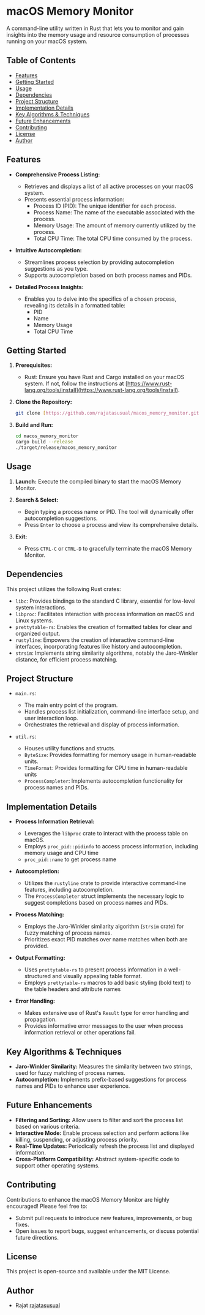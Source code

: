 # macOS Memory Monitor

A command-line utility written in Rust that lets you to monitor and gain insights into the memory usage and resource consumption of processes running on your macOS system.

## Table of Contents

* [Features](#features)
* [Getting Started](#getting-started)
* [Usage](#usage)
* [Dependencies](#dependencies)
* [Project Structure](#project-structure)
* [Implementation Details](#implementation-details)
* [Key Algorithms & Techniques](#key-algorithms-&-techniques)
* [Future Enhancements](#future-enhancements)
* [Contributing](#contributing)
* [License](#license)
* [Author](#author)

## Features

* **Comprehensive Process Listing:**
    * Retrieves and displays a list of all active processes on your macOS system.
    * Presents essential process information:
        * Process ID (PID): The unique identifier for each process.
        * Process Name: The name of the executable associated with the process.
        * Memory Usage: The amount of memory currently utilized by the process.
        * Total CPU Time: The total CPU time consumed by the process.

* **Intuitive Autocompletion:**
    * Streamlines process selection by providing autocompletion suggestions as you type.
    * Supports autocompletion based on both process names and PIDs.

* **Detailed Process Insights:**
    * Enables you to delve into the specifics of a chosen process, revealing its details in a formatted table:
        * PID
        * Name
        * Memory Usage
        * Total CPU Time

## Getting Started

1. **Prerequisites:**
    * Rust: Ensure you have Rust and Cargo installed on your macOS system. If not, follow the instructions at [https://www.rust-lang.org/tools/install](https://www.rust-lang.org/tools/install).

2. **Clone the Repository:**
    ```bash
    git clone [https://github.com/rajatasusual/macos_memory_monitor.git](https://github.com/rajatasusual/macos_memory_monitor.git)
    ```

3. **Build and Run:**
    ```bash
    cd macos_memory_monitor
    cargo build --release 
    ./target/release/macos_memory_monitor
    ```

## Usage

1. **Launch:** Execute the compiled binary to start the macOS Memory Monitor.

2. **Search & Select:**
    * Begin typing a process name or PID. The tool will dynamically offer autocompletion suggestions.
    * Press `Enter` to choose a process and view its comprehensive details.

3. **Exit:**
    * Press `CTRL-C` or `CTRL-D` to gracefully terminate the macOS Memory Monitor.

## Dependencies

This project utilizes the following Rust crates:

* `libc`: Provides bindings to the standard C library, essential for low-level system interactions.
* `libproc`: Facilitates interaction with process information on macOS and Linux systems.
* `prettytable-rs`: Enables the creation of formatted tables for clear and organized output.
* `rustyline`: Empowers the creation of interactive command-line interfaces, incorporating features like history and autocompletion.
* `strsim`: Implements string similarity algorithms, notably the Jaro-Winkler distance, for efficient process matching.

## Project Structure

* `main.rs`:
    * The main entry point of the program.
    * Handles process list initialization, command-line interface setup, and user interaction loop.
    * Orchestrates the retrieval and display of process information.

* `util.rs`:
    * Houses utility functions and structs.
    * `ByteSize`: Provides formatting for memory usage in human-readable units.
    * `TimeFormat`: Provides formatting for CPU time in human-readable units
    * `ProcessCompleter`: Implements autocompletion functionality for process names and PIDs.

## Implementation Details

* **Process Information Retrieval:**
    * Leverages the `libproc` crate to interact with the process table on macOS.
    * Employs `proc_pid::pidinfo` to access process information, including memory usage and CPU time
    * `proc_pid::name` to get process name

* **Autocompletion:**
    * Utilizes the `rustyline` crate to provide interactive command-line features, including autocompletion.
    * The `ProcessCompleter` struct implements the necessary logic to suggest completions based on process names and PIDs.

* **Process Matching:**
    * Employs the Jaro-Winkler similarity algorithm (`strsim` crate) for fuzzy matching of process names.
    * Prioritizes exact PID matches over name matches when both are provided.

* **Output Formatting:**
    * Uses `prettytable-rs` to present process information in a well-structured and visually appealing table format.
    * Employs `prettytable-rs` macros to add basic styling (bold text) to the table headers and attribute names

* **Error Handling:**
    * Makes extensive use of Rust's `Result` type for error handling and propagation.
    * Provides informative error messages to the user when process information retrieval or other operations fail.

## Key Algorithms & Techniques

* **Jaro-Winkler Similarity:**  Measures the similarity between two strings, used for fuzzy matching of process names.
* **Autocompletion:** Implements prefix-based suggestions for process names and PIDs to enhance user experience.

## Future Enhancements

* **Filtering and Sorting:** Allow users to filter and sort the process list based on various criteria.
* **Interactive Mode:**  Enable process selection and perform actions like killing, suspending, or adjusting process priority.
* **Real-Time Updates:**  Periodically refresh the process list and displayed information.
* **Cross-Platform Compatibility:**  Abstract system-specific code to support other operating systems.

## Contributing

Contributions to enhance the macOS Memory Monitor are highly encouraged! Please feel free to:

* Submit pull requests to introduce new features, improvements, or bug fixes.
* Open issues to report bugs, suggest enhancements, or discuss potential future directions.

## License

This project is open-source and available under the MIT License.

## Author

* Rajat [rajatasusual](https://github.com/rajatasusual)